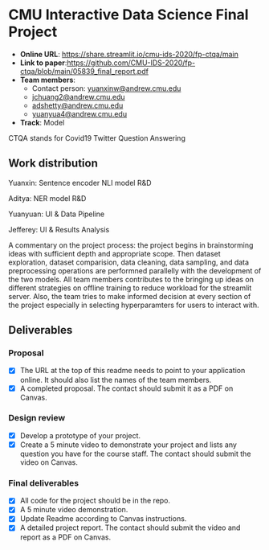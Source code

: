 # CMU Interactive Data Science Final Project

* **Online URL**: https://share.streamlit.io/cmu-ids-2020/fp-ctqa/main
* **Link to paper**:https://github.com/CMU-IDS-2020/fp-ctqa/blob/main/05839_final_report.pdf
* **Team members**:
  * Contact person: yuanxinw@andrew.cmu.edu
  * jchuang2@andrew.cmu.edu
  * adshetty@andrew.cmu.edu
  * yuanyua4@andrew.cmu.edu
* **Track**: Model

CTQA stands for Covid19 Twitter Question Answering

## Work distribution
Yuanxin: Sentence encoder NLI model R&D

Aditya: NER model R&D

Yuanyuan: UI & Data Pipeline

Jefferey: UI & Results Analysis

A commentary on the project process: the project begins in brainstorming ideas with sufficient depth and appropriate scope. Then dataset exploration, dataset comparision, data cleaning, data sampling, and data preprocessing operations are performned parallelly with the development of the two models. All team members contributes to the bringing up ideas on different strategies on offline training to reduce workload for the streamlit server. Also, the team tries to make informed decision at every section of the project especially in selecting hyperparamters for users to interact with.


## Deliverables

### Proposal

- [x] The URL at the top of this readme needs to point to your application online. It should also list the names of the team members.
- [x] A completed proposal. The contact should submit it as a PDF on Canvas.

### Design review

- [x] Develop a prototype of your project.
- [x] Create a 5 minute video to demonstrate your project and lists any question you have for the course staff. The contact should submit the video on Canvas.

### Final deliverables

- [x] All code for the project should be in the repo.
- [x] A 5 minute video demonstration.
- [x] Update Readme according to Canvas instructions.
- [x] A detailed project report. The contact should submit the video and report as a PDF on Canvas.
